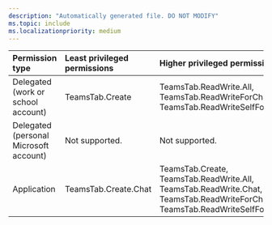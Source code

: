 ```yaml
---
description: "Automatically generated file. DO NOT MODIFY"
ms.topic: include
ms.localizationpriority: medium
---
```


|Permission type|Least privileged permissions|Higher privileged permissions|
|:---|:---|:---|
|Delegated (work or school account)|TeamsTab.Create|TeamsTab.ReadWrite.All, TeamsTab.ReadWriteForChat, TeamsTab.ReadWriteSelfForChat|
|Delegated (personal Microsoft account)|Not supported.|Not supported.|
|Application|TeamsTab.Create.Chat|TeamsTab.Create, TeamsTab.ReadWrite.All, TeamsTab.ReadWrite.Chat, TeamsTab.ReadWriteForChat.All, TeamsTab.ReadWriteSelfForChat.All|

